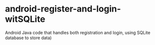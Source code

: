 # android-register-and-login-witSQLite
Android Java code that handles both registration and login, using SQLite database to store data)
